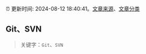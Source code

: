 :alarm_clock: 更新时间: 2024-08-12 18:40:41。[文章来源](/README.md)、[文章分类](/TAGS.md)

## Git、SVN


> 关键字：`Git`、`SVN`



